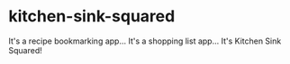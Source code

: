 # kitchen-sink-squared
It's a recipe bookmarking app... It's a shopping list app... It's Kitchen Sink Squared!
